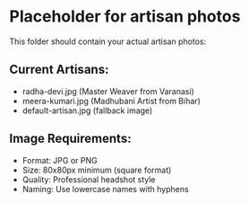# Placeholder for artisan photos

This folder should contain your actual artisan photos:

## Current Artisans:
- radha-devi.jpg (Master Weaver from Varanasi)
- meera-kumari.jpg (Madhubani Artist from Bihar)
- default-artisan.jpg (fallback image)

## Image Requirements:
- Format: JPG or PNG
- Size: 80x80px minimum (square format)
- Quality: Professional headshot style
- Naming: Use lowercase names with hyphens
